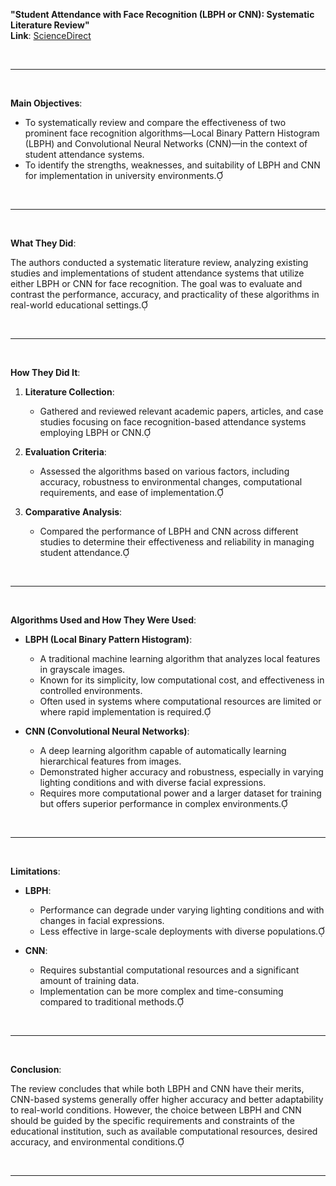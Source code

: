 **"Student Attendance with Face Recognition (LBPH or CNN): Systematic Literature Review"**  
**Link**: [ScienceDirect](https://www.sciencedirect.com/science/article/pii/S187705092202186X)

<br>

___

<br>

**Main Objectives**:

- To systematically review and compare the effectiveness of two prominent face recognition algorithms—Local Binary Pattern Histogram (LBPH) and Convolutional Neural Networks (CNN)—in the context of student attendance systems.
- To identify the strengths, weaknesses, and suitability of LBPH and CNN for implementation in university environments.

<br>

___

<br>

**What They Did**:

The authors conducted a systematic literature review, analyzing existing studies and implementations of student attendance systems that utilize either LBPH or CNN for face recognition. The goal was to evaluate and contrast the performance, accuracy, and practicality of these algorithms in real-world educational settings.

<br>

___

<br>

**How They Did It**:

1. **Literature Collection**:
   - Gathered and reviewed relevant academic papers, articles, and case studies focusing on face recognition-based attendance systems employing LBPH or CNN.

2. **Evaluation Criteria**:
   - Assessed the algorithms based on various factors, including accuracy, robustness to environmental changes, computational requirements, and ease of implementation.

3. **Comparative Analysis**:
   - Compared the performance of LBPH and CNN across different studies to determine their effectiveness and reliability in managing student attendance.

<br>

___

<br>

**Algorithms Used and How They Were Used**:

- **LBPH (Local Binary Pattern Histogram)**:
  - A traditional machine learning algorithm that analyzes local features in grayscale images.
  - Known for its simplicity, low computational cost, and effectiveness in controlled environments.
  - Often used in systems where computational resources are limited or where rapid implementation is required.

- **CNN (Convolutional Neural Networks)**:
  - A deep learning algorithm capable of automatically learning hierarchical features from images.
  - Demonstrated higher accuracy and robustness, especially in varying lighting conditions and with diverse facial expressions.
  - Requires more computational power and a larger dataset for training but offers superior performance in complex environments.

<br>

___

<br>

**Limitations**:

- **LBPH**:
  - Performance can degrade under varying lighting conditions and with changes in facial expressions.
  - Less effective in large-scale deployments with diverse populations.

- **CNN**:
  - Requires substantial computational resources and a significant amount of training data.
  - Implementation can be more complex and time-consuming compared to traditional methods.

<br>

___

<br>

**Conclusion**:

The review concludes that while both LBPH and CNN have their merits, CNN-based systems generally offer higher accuracy and better adaptability to real-world conditions. However, the choice between LBPH and CNN should be guided by the specific requirements and constraints of the educational institution, such as available computational resources, desired accuracy, and environmental conditions.

<br>

___

<br>

